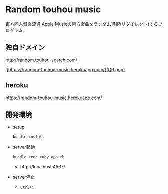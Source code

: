 # Random touhou music

東方同人音楽流通 Apple Musicの東方楽曲をランダム選択(リダイレクト)するプログラム。

## 独自ドメイン

http://random.touhou-search.com/

![https://random-touhou-music.herokuapp.com/](QR.png)

## heroku

https://random-touhou-music.herokuapp.com/

## 開発環境

- setup
  ```sh
  bundle install
  ```

- server起動
  ```sh
  bundle exec ruby app.rb
  ```
  - http://localhost:4567/

- server停止
  - `Ctrl+C`